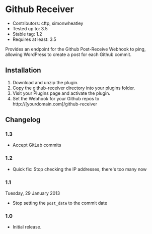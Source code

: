 # Github Receiver

* Contributors: cftp, simonwheatley
* Tested up to: 3.5
* Stable tag: 1.2
* Requires at least: 3.5

Provides an endpoint for the Github Post-Receive Webhook to ping, allowing WordPress to create a post for each Github commit.

## Installation
1. Download and unzip the plugin.
2. Copy the github-receiver directory into your plugins folder.
3. Visit your Plugins page and activate the plugin.
4. Set the Webhook for your Github repos to http://[yourdomain.com]/github-receiver

## Changelog

### 1.3 

* Accept GitLab commits

### 1.2 

* Quick fix: Stop checking the IP addresses, there's too many now

### 1.1 

Tuesday, 29 January 2013

* Stop setting the `post_date` to the commit date

### 1.0 

* Initial release.


